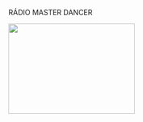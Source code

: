 <p>RÁDIO MASTER DANCER<p>
<div style='text-align:left;'>
<img style="-webkit-user-select: none;margin: auto;" src="https://1.bp.blogspot.com/-6PycMh_cRmQ/XnkUh2p2ISI/AAAAAAAAEiM/DgKZbVumnYwv8Bk4fnL0TtksHXXOfwW_QCLcBGAsYHQ/s320/VINIL%2BCOM%2BBRA%25C3%2587O.gif" width="250" height="180" /></div>
<!-- BEGINS: AUTO-GENERATED MUSES RADIO PLAYER CODE -->
<script type="text/javascript" src="https://hosted.muses.org/mrp.js"></script>
<script type="text/javascript">
MRP.insert({
'url':'https://stream.zenolive.com/gyvdat8p6tzuv.aac',
'codec':'mp3',
'volume':100,
'autoplay':true,
'jsevents':true,
'buffering':0,
'title':'',
'wmode':'transparent',
'skin':'alberto',
'width':250,
'height':95
});
</script>
<!-- ENDS: AUTO-GENERATED MUSES RADIO PLAYER CODE -->
